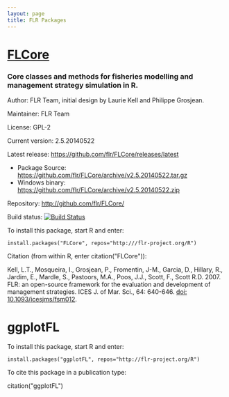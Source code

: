 ```yaml
---
layout: page
title: FLR Packages
---
```


# [FLCore](http://flr-project.org/FLCore)

### Core classes and methods for fisheries modelling and management strategy simulation in R.

Author: FLR Team, initial design by Laurie Kell and Philippe Grosjean.

Maintainer: FLR Team <flr-team at flr-project.org>

License: GPL-2

Current version: 2.5.20140522

Latest release: <https://github.com/flr/FLCore/releases/latest>
- Package Source: <https://github.com/flr/FLCore/archive/v2.5.20140522.tar.gz>
- Windows binary: <https://github.com/flr/FLCore/archive/v2.5.20140522.zip>

Repository: <http://github.com/flr/FLCore/>

Build status: [![Build Status](https://travis-ci.org/flr/FLCore.svg?branch=master)](https://travis-ci.org/flr/FLCore)

To install this package, start R and enter:

	install.packages("FLCore", repos="http:///flr-project.org/R")

Citation (from within R, enter citation("FLCore")):

Kell, L.T., Mosqueira, I., Grosjean, P., Fromentin, J-M., Garcia, D., Hillary, R., Jardim, E., Mardle, S., Pastoors, M.A., Poos, J.J., Scott, F., Scott R.D. 2007. FLR: an open-source framework for the evaluation and development of management strategies. ICES J. of Mar. Sci., 64: 640-646. [doi: 10.1093/icesjms/fsm012](dx.doi.org/10.1093/icesjms/fsm012).

# ggplotFL

To install this package, start R and enter:

	install.packages("ggplotFL", repos="http://flr-project.org/R")

To cite this package in a publication type:

  citation("ggplotFL")

